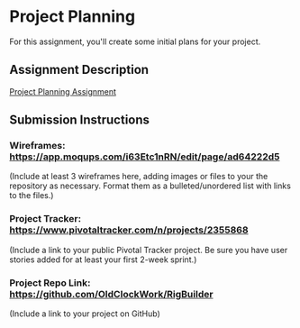 # Project Planning
For this assignment, you'll create some initial plans for your project.

## Assignment Description
[Project Planning Assignment](https://education.launchcode.org/liftoff/assignments/planning/)

## Submission Instructions

### Wireframes: https://app.moqups.com/i63Etc1nRN/edit/page/ad64222d5

(Include at least 3 wireframes here, adding images or files to your the repository as necessary. Format them as a bulleted/unordered list with links to the files.)

### Project Tracker: https://www.pivotaltracker.com/n/projects/2355868

(Include a link to your public Pivotal Tracker project. Be sure you have user stories added for at least your first 2-week sprint.)

### Project Repo Link: https://github.com/OldClockWork/RigBuilder

(Include a link to your project on GitHub)
